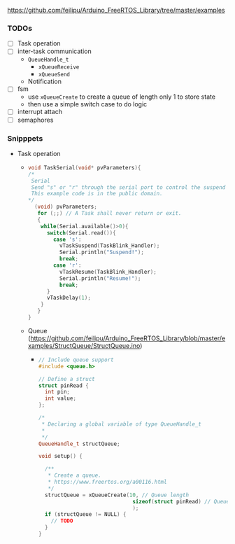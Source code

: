 https://github.com/feilipu/Arduino_FreeRTOS_Library/tree/master/examples

### TODOs
- [ ] Task operation
- [ ] inter-task communication
  - `QueueHandle_t`
    - `xQueueReceive`
    - `xQueueSend`
  - Notification
- [ ] fsm
  - use `xQueueCreate` to create a queue of length only 1 to store state
  - then use a simple switch case to do logic
- [ ] interrupt attach
- [ ] semaphores

### Snipppets
- Task operation
  - ```cpp
    void TaskSerial(void* pvParameters){
    /*
     Serial
     Send "s" or "r" through the serial port to control the suspend and resume of the LED light task.
     This example code is in the public domain.
    */
      (void) pvParameters;
       for (;;) // A Task shall never return or exit.
       {
        while(Serial.available()>0){
          switch(Serial.read()){
            case 's':
              vTaskSuspend(TaskBlink_Handler); 
              Serial.println("Suspend!");
              break;
            case 'r':
              vTaskResume(TaskBlink_Handler);
              Serial.println("Resume!");
              break;
          }
          vTaskDelay(1);
        }
       }
    }
    ```
  - Queue (https://github.com/feilipu/Arduino_FreeRTOS_Library/blob/master/examples/StructQueue/StructQueue.ino)
    - ```cpp
      // Include queue support
      #include <queue.h>
      
      // Define a struct
      struct pinRead {
        int pin;
        int value;
      };
      
      /* 
       * Declaring a global variable of type QueueHandle_t 
       * 
       */
      QueueHandle_t structQueue;
      
      void setup() {
      
        /**
         * Create a queue.
         * https://www.freertos.org/a00116.html
         */
        structQueue = xQueueCreate(10, // Queue length
                                    sizeof(struct pinRead) // Queue item size
                                    );
        if (structQueue != NULL) {
          // TODO
        }
      }
      ```
